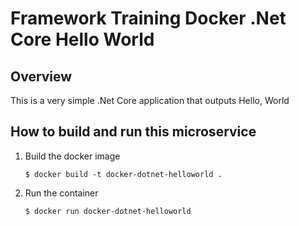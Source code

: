 Framework Training Docker .Net Core Hello World
===============================================
Overview
--------
This is a very simple .Net Core application that outputs Hello, World

How to build and run this microservice
--------------------------------------

1. Build the docker image

   ```
   $ docker build -t docker-dotnet-helloworld .
   ```
2. Run the container

   ```
   $ docker run docker-dotnet-helloworld
   ```
